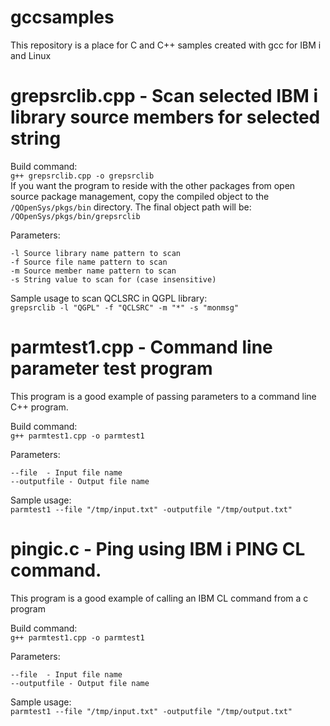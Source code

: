 # gccsamples
This repository is a place for C and C++ samples created with gcc for IBM i and Linux

# grepsrclib.cpp - Scan selected IBM i library source members for selected string
Build command:    
```g++ grepsrclib.cpp -o grepsrclib```   
If you want the program to reside with the other packages from open source package management, copy the compiled object to the ```/QOpenSys/pkgs/bin``` directory. The final object path will be: ```/QOpenSys/pkgs/bin/grepsrclib```     

Parameters:   
```
-l Source library name pattern to scan
-f Source file name pattern to scan
-m Source member name pattern to scan
-s String value to scan for (case insensitive)
```

Sample usage to scan QCLSRC in QGPL library:   
```grepsrclib -l "QGPL" -f "QCLSRC" -m "*" -s "monmsg"```

# parmtest1.cpp - Command line parameter test program
This program is a good example of passing parameters to a command line C++ program.   

Build command:    
```g++ parmtest1.cpp -o parmtest1```   

Parameters:   
```
--file  - Input file name
--outputfile - Output file name
```

Sample usage:   
```parmtest1 --file "/tmp/input.txt" -outputfile "/tmp/output.txt"```

# pingic.c - Ping using IBM i PING CL command.
This program is a good example of calling an IBM CL command from a c program

Build command:    
```g++ parmtest1.cpp -o parmtest1```   

Parameters:   
```
--file  - Input file name
--outputfile - Output file name
```

Sample usage:   
```parmtest1 --file "/tmp/input.txt" -outputfile "/tmp/output.txt"```
